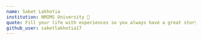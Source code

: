```yaml
---
name: Saket Lakhotia
institution: NMIMS University 🚩 
quote: Fill your life with experiences so you always have a great story to tell
github_user: saketlakhotia17
---
```

